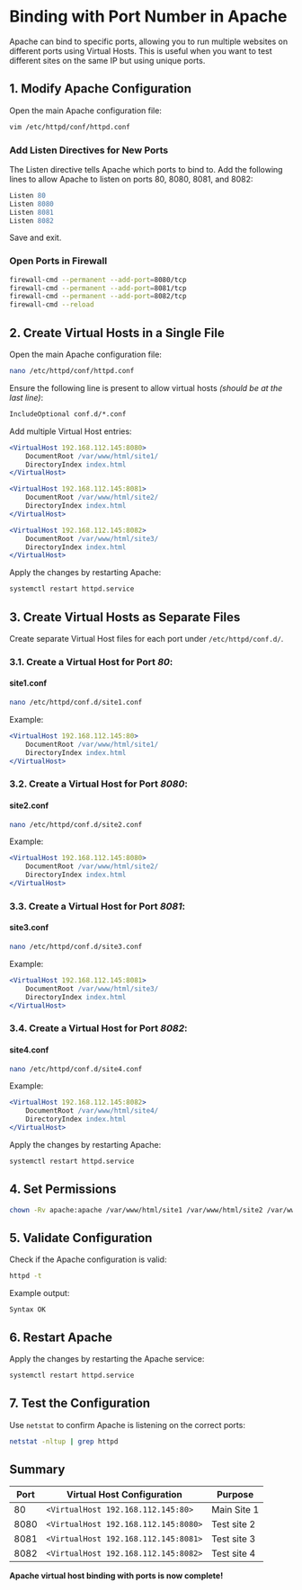 # Binding with Port Number in Apache

Apache can bind to specific ports, allowing you to run multiple websites on different ports using Virtual Hosts. This is useful when you want to test different sites on the same IP but using unique ports.

## 1. Modify Apache Configuration

Open the main Apache configuration file:
```bash
vim /etc/httpd/conf/httpd.conf
```

### Add Listen Directives for New Ports
The Listen directive tells Apache which ports to bind to. Add the following lines to allow Apache to listen on ports 80, 8080, 8081, and 8082:

```apache
Listen 80
Listen 8080
Listen 8081
Listen 8082
```

Save and exit.

### Open Ports in Firewall
```bash
firewall-cmd --permanent --add-port=8080/tcp
firewall-cmd --permanent --add-port=8081/tcp
firewall-cmd --permanent --add-port=8082/tcp
firewall-cmd --reload
```

## 2. Create Virtual Hosts in a Single File

Open the main Apache configuration file:
```bash
nano /etc/httpd/conf/httpd.conf
```
Ensure the following line is present to allow virtual hosts *(should be at the last line)*:
```apache
IncludeOptional conf.d/*.conf
```

Add multiple Virtual Host entries:
```apache
<VirtualHost 192.168.112.145:8080>
    DocumentRoot /var/www/html/site1/
    DirectoryIndex index.html
</VirtualHost>

<VirtualHost 192.168.112.145:8081>
    DocumentRoot /var/www/html/site2/
    DirectoryIndex index.html
</VirtualHost>

<VirtualHost 192.168.112.145:8082>
    DocumentRoot /var/www/html/site3/
    DirectoryIndex index.html
</VirtualHost>
```

Apply the changes by restarting Apache:
```bash
systemctl restart httpd.service
```

## 3. Create Virtual Hosts as Separate Files

Create separate Virtual Host files for each port under `/etc/httpd/conf.d/`.

### 3.1. Create a Virtual Host for Port *80*:
#### site1.conf
```bash
nano /etc/httpd/conf.d/site1.conf
```
Example:
```apache
<VirtualHost 192.168.112.145:80>
    DocumentRoot /var/www/html/site1/
    DirectoryIndex index.html
</VirtualHost>
```

### 3.2. Create a Virtual Host for Port *8080*:
#### site2.conf
```bash
nano /etc/httpd/conf.d/site2.conf
```
Example:
```apache
<VirtualHost 192.168.112.145:8080>
    DocumentRoot /var/www/html/site2/
    DirectoryIndex index.html
</VirtualHost>
```

### 3.3. Create a Virtual Host for Port *8081*:
#### site3.conf
```bash
nano /etc/httpd/conf.d/site3.conf
```
Example:
```apache
<VirtualHost 192.168.112.145:8081>
    DocumentRoot /var/www/html/site3/
    DirectoryIndex index.html
</VirtualHost>
```

### 3.4. Create a Virtual Host for Port *8082*:
#### site4.conf
```bash
nano /etc/httpd/conf.d/site4.conf
```
Example:
```apache
<VirtualHost 192.168.112.145:8082>
    DocumentRoot /var/www/html/site4/
    DirectoryIndex index.html
</VirtualHost>
```

Apply the changes by restarting Apache:
```bash
systemctl restart httpd.service
```

## 4. Set Permissions
```bash
chown -Rv apache:apache /var/www/html/site1 /var/www/html/site2 /var/www/html/site3 /var/www/html/site4
```

## 5. Validate Configuration
Check if the Apache configuration is valid:
```bash
httpd -t
```
Example output:
```
Syntax OK
```

## 6. Restart Apache
Apply the changes by restarting the Apache service:
```bash
systemctl restart httpd.service
```

## 7. Test the Configuration
Use `netstat` to confirm Apache is listening on the correct ports:
```bash
netstat -nltup | grep httpd
```

## Summary

| Port  | Virtual Host Configuration | Purpose          |
|-------|---------------------------|-----------------|
| 80    | `<VirtualHost 192.168.112.145:80>`    | Main Site 1       |
| 8080  | `<VirtualHost 192.168.112.145:8080>`  | Test site 2     |
| 8081  | `<VirtualHost 192.168.112.145:8081>`  | Test site 3     |
| 8082  | `<VirtualHost 192.168.112.145:8082>`  | Test site 4     |

**Apache virtual host binding with ports is now complete!**
